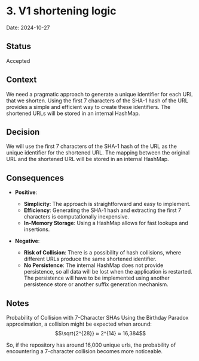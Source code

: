 # 3. V1 shortening logic

Date: 2024-10-27

## Status

Accepted

## Context

We need a pragmatic approach to generate a unique identifier for each URL that we shorten. Using the first 7 characters of the SHA-1 hash of the URL provides a simple and efficient way to create these identifiers. The shortened URLs will be stored in an internal HashMap.

## Decision

We will use the first 7 characters of the SHA-1 hash of the URL as the unique identifier for the shortened URL. The mapping between the original URL and the shortened URL will be stored in an internal HashMap.

## Consequences

- **Positive**:
    - **Simplicity**: The approach is straightforward and easy to implement.
    - **Efficiency**: Generating the SHA-1 hash and extracting the first 7 characters is computationally inexpensive.
    - **In-Memory Storage**: Using a HashMap allows for fast lookups and insertions.

- **Negative**:
    - **Risk of Collision**: There is a possibility of hash collisions, where different URLs produce the same shortened identifier. 
    - **No Persistence**: The internal HashMap does not provide persistence, so all data will be lost when the application is restarted. The persistence will have to be implemented using another persistence store or another suffix generation mechanism.

## Notes

Probability of Collision with 7-Character SHAs
Using the Birthday Paradox approximation, a collision might be expected when around:
$$\sqrt{2^{28}} ≈ 2^{14} ≈ 16,384$$

So, if the repository has around 16,000 unique urls, the probability of encountering a 7-character collision becomes more noticeable.

